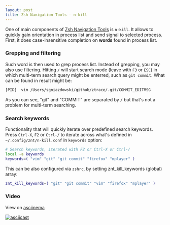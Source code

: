 ```yaml
---
layout: post
title: Zsh Navigation Tools – n-kill
---
```


One of main components of
[Zsh Navigation Tools](https://github.com/psprint/zsh-navigation-tools) is
`n-kill`. It allows to quickly gain orientation in process list and send signal
to selected process. First, it does case-insensitive completion on **words**
found in process list.

### Grepping and filtering

Such word is then used to grep process list. Instead of grepping, you may also
use filtering. Hitting `/` will start search mode (leave with `F3` or `ESC`) in
which multi-term search query might be enterred, such as `git commit`. What can
be found in result might be:

```sh
[PID]  vim /Users/sgniazdowski/github/ztrace/.git/COMMIT_EDITMSG
```

As you can see, "git" and "COMMIT" are separated by `/` but that's not a
problem for multi-term searching.

### Search keywords

Functionality that will quickly iterate over predefined search keywords. Press
`Ctrl-X`, `F2` or `Ctrl-/` to iterate across what's defined in
`~/.config/znt/n-kill.conf` in `keywords` option:

```zsh
# Search keywords, iterated with F2 or Ctrl-X or Ctrl-/
local -a keywords
keywords=( "vim" "git" "git commit" "firefox" "mplayer" )
```

This can be also configured via `zshrc`, by setting znt_kill_keywords (global)
array:

```zsh
znt_kill_keywords=( "git" "git commit" "vim" "firefox" "mplayer" )
```

### Video

View on [asciinema](https://asciinema.org/a/46457)

[![asciicast](https://asciinema.org/a/46457.png)](https://asciinema.org/a/46457)
